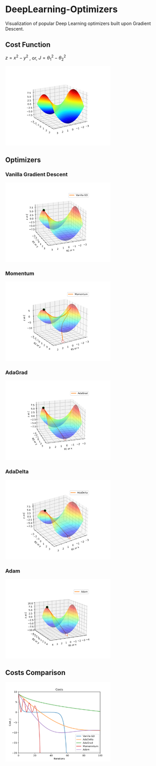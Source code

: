 # DeepLearning-Optimizers
Visualization of popular Deep Learning optimizers built upon Gradient Descent.
    
## Cost Function
$z = x^2 - y^2$ , or, $J = \theta_1^2 - \theta_2^2$

<img src="saved/pic2.svg" height = "250"/>

## Optimizers
### Vanilla Gradient Descent
<img src="saved/vanilla_gd_3d.svg" height = "250"/>

### Momentum
<img src="saved/momentum_3d.svg" height = "250"/>

### AdaGrad
<img src="saved/adagrad_3d.svg" height = "250"/>

### AdaDelta
<img src="saved/adadelta._3d.svg" height = "250"/>

### Adam
<img src="saved/adam.svg" height = "250"/>

## Costs Comparison
<img src="saved/costs_compare.svg" height = "250"/>